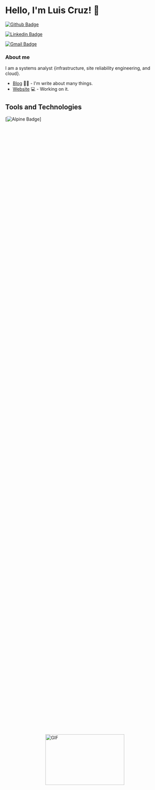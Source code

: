 # Hello, I'm Luis Cruz! 👋

[![Github Badge](https://img.shields.io/badge/-Github-000?style=flat-square&logo=Github&logoColor=white&link=https://github.com/luiscruzcwb)](https://github.com/luiscruzcwb)

[![Linkedin Badge](https://img.shields.io/badge/-LinkedIn-blue?style=flat-square&logo=Linkedin&logoColor=white&link=https://www.linkedin.com/in/luiscruzcwb/)](https://www.linkedin.com/in/luiscruzcwb/)

[![Gmail Badge](https://img.shields.io/badge/Gmail-D14836?style=flat-square&logo=gmail&logoColor=white&malito=contato@luiscruz.com.br)](mailto:contato@luiscruz.com.br)

### About me
I am a systems analyst {infrastructure, site reliability engineering, and cloud}.

- [Blog](https://dev.to/luiscruzcwb) ✍🏼 - I'm write about many things.
- [Website](https://luiscruz.com.br) 💻 - Working on it.


## Tools and Technologies

[![Alpine Badge](https://img.shields.io/badge/Alpine_Linux-0D597F?style=for-the-badge&logo=alpine-linux&logoColor=white)]  


<div style="display: flex; justify-content: center; align-items: center; height: 100vh;">
    <img src="https://github.com/abhisheknaiidu/abhisheknaiidu/blob/master/code.gif?raw=true" width="250" height="160" alt="GIF">
</div>




